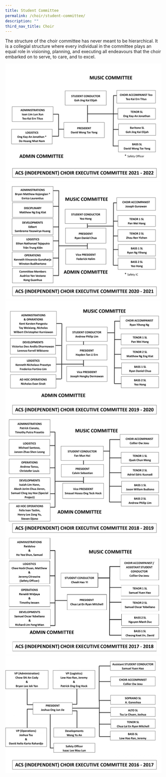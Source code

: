 ```yaml
---
title: Student Committee
permalink: /choir/student-committee/
description: ""
third_nav_title: Choir
---
```

The structure of the choir committee has never meant to be hierarchical. It is a collegial structure where every individual in the committee plays an equal role in visioning, planning, and executing all endeavours that the choir embarked on to serve, to care, and to excel.

![](/images/Choir-ExCo-2021-2022-1-2048x1536.jpg)
![](/images/Choir-ExCo-2021-2048x1536.jpg)
![](/images/Choir-ExCo-2019-2020-at-a-glance-updated-20191106-20-1350x1013.jpg)
![](/images/Choir-ExCo-2018-2019-1350x1013.jpg)
![](/images/Choir-ExCo-2017-2018-2.jpg)
![](/images/Choir-ExCo-2016-2017-1350x1013.jpg)
